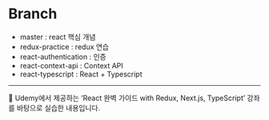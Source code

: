 # Branch

- master : react 핵심 개념
- redux-practice : redux 연습
- react-authentication : 인증
- react-context-api : Context API
- react-typescript : React + Typescript

---------------------------------------------------------------

<aside>
📌 Udemy에서 제공하는 ‘React 완벽 가이드 with Redux, Next.js, TypeScript’ 강좌를 바탕으로 실습한 내용입니다.
</aside>

